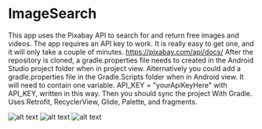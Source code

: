# ImageSearch
This app uses the Pixabay API to search for and return free images and videos. 
The app requires an API key to work. It is really easy to get one, and it will only take a couple of minutes. 
https://pixabay.com/api/docs/ 
After the repository is cloned, a gradle.properties file needs to created in the Android Studio project folder when 
in project view. Alternatively you could add a gradle.properties file in the Gradle.Scripts folder when in Android view.
It will need to contain one variable. API_KEY = "yourApiKeyHere" with API_KEY, written in this way. Then you should sync 
the project With Gradle. 
Uses Retrofit, RecyclerView, Glide, Palette, and fragments.  


![alt text](https://thumbs.gfycat.com/DeliciousVacantIberianbarbel-size_restricted.gif)
![alt text](https://thumbs.gfycat.com/FixedDentalJaguar-size_restricted.gif)
![alt text](https://thumbs.gfycat.com/WickedHarshHalibut-size_restricted.gif) 
